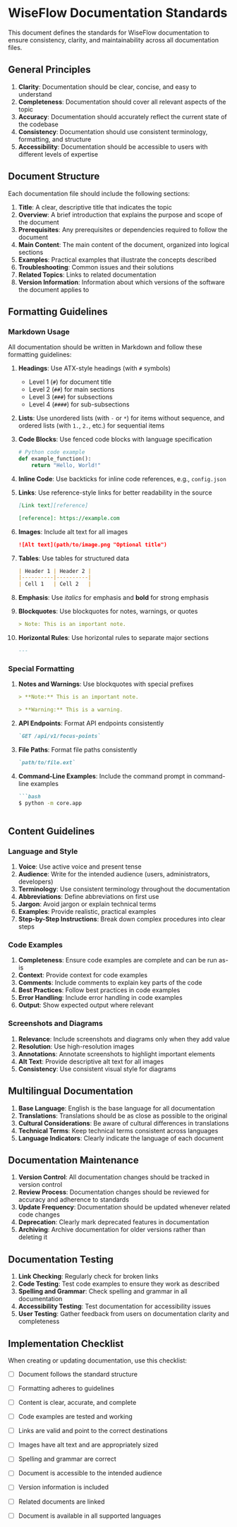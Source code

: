 # WiseFlow Documentation Standards

This document defines the standards for WiseFlow documentation to ensure consistency, clarity, and maintainability across all documentation files.

## General Principles

1. **Clarity**: Documentation should be clear, concise, and easy to understand
2. **Completeness**: Documentation should cover all relevant aspects of the topic
3. **Accuracy**: Documentation should accurately reflect the current state of the codebase
4. **Consistency**: Documentation should use consistent terminology, formatting, and structure
5. **Accessibility**: Documentation should be accessible to users with different levels of expertise

## Document Structure

Each documentation file should include the following sections:

1. **Title**: A clear, descriptive title that indicates the topic
2. **Overview**: A brief introduction that explains the purpose and scope of the document
3. **Prerequisites**: Any prerequisites or dependencies required to follow the document
4. **Main Content**: The main content of the document, organized into logical sections
5. **Examples**: Practical examples that illustrate the concepts described
6. **Troubleshooting**: Common issues and their solutions
7. **Related Topics**: Links to related documentation
8. **Version Information**: Information about which versions of the software the document applies to

## Formatting Guidelines

### Markdown Usage

All documentation should be written in Markdown and follow these formatting guidelines:

1. **Headings**: Use ATX-style headings (with `#` symbols)
   - Level 1 (`#`) for document title
   - Level 2 (`##`) for main sections
   - Level 3 (`###`) for subsections
   - Level 4 (`####`) for sub-subsections

2. **Lists**: Use unordered lists (with `-` or `*`) for items without sequence, and ordered lists (with `1.`, `2.`, etc.) for sequential items

3. **Code Blocks**: Use fenced code blocks with language specification
   ```python
   # Python code example
   def example_function():
       return "Hello, World!"
   ```

4. **Inline Code**: Use backticks for inline code references, e.g., `config.json`

5. **Links**: Use reference-style links for better readability in the source
   ```markdown
   [Link text][reference]

   [reference]: https://example.com
   ```

6. **Images**: Include alt text for all images
   ```markdown
   ![Alt text](path/to/image.png "Optional title")
   ```

7. **Tables**: Use tables for structured data
   ```markdown
   | Header 1 | Header 2 |
   |----------|----------|
   | Cell 1   | Cell 2   |
   ```

8. **Emphasis**: Use *italics* for emphasis and **bold** for strong emphasis

9. **Blockquotes**: Use blockquotes for notes, warnings, or quotes
   ```markdown
   > Note: This is an important note.
   ```

10. **Horizontal Rules**: Use horizontal rules to separate major sections
    ```markdown
    ---
    ```

### Special Formatting

1. **Notes and Warnings**: Use blockquotes with special prefixes
   ```markdown
   > **Note:** This is an important note.

   > **Warning:** This is a warning.
   ```

2. **API Endpoints**: Format API endpoints consistently
   ```markdown
   `GET /api/v1/focus-points`
   ```

3. **File Paths**: Format file paths consistently
   ```markdown
   `path/to/file.ext`
   ```

4. **Command-Line Examples**: Include the command prompt in command-line examples
   ```markdown
   ```bash
   $ python -m core.app
   ```
   ```

## Content Guidelines

### Language and Style

1. **Voice**: Use active voice and present tense
2. **Audience**: Write for the intended audience (users, administrators, developers)
3. **Terminology**: Use consistent terminology throughout the documentation
4. **Abbreviations**: Define abbreviations on first use
5. **Jargon**: Avoid jargon or explain technical terms
6. **Examples**: Provide realistic, practical examples
7. **Step-by-Step Instructions**: Break down complex procedures into clear steps

### Code Examples

1. **Completeness**: Ensure code examples are complete and can be run as-is
2. **Context**: Provide context for code examples
3. **Comments**: Include comments to explain key parts of the code
4. **Best Practices**: Follow best practices in code examples
5. **Error Handling**: Include error handling in code examples
6. **Output**: Show expected output where relevant

### Screenshots and Diagrams

1. **Relevance**: Include screenshots and diagrams only when they add value
2. **Resolution**: Use high-resolution images
3. **Annotations**: Annotate screenshots to highlight important elements
4. **Alt Text**: Provide descriptive alt text for all images
5. **Consistency**: Use consistent visual style for diagrams

## Multilingual Documentation

1. **Base Language**: English is the base language for all documentation
2. **Translations**: Translations should be as close as possible to the original
3. **Cultural Considerations**: Be aware of cultural differences in translations
4. **Technical Terms**: Keep technical terms consistent across languages
5. **Language Indicators**: Clearly indicate the language of each document

## Documentation Maintenance

1. **Version Control**: All documentation changes should be tracked in version control
2. **Review Process**: Documentation changes should be reviewed for accuracy and adherence to standards
3. **Update Frequency**: Documentation should be updated whenever related code changes
4. **Deprecation**: Clearly mark deprecated features in documentation
5. **Archiving**: Archive documentation for older versions rather than deleting it

## Documentation Testing

1. **Link Checking**: Regularly check for broken links
2. **Code Testing**: Test code examples to ensure they work as described
3. **Spelling and Grammar**: Check spelling and grammar in all documentation
4. **Accessibility Testing**: Test documentation for accessibility issues
5. **User Testing**: Gather feedback from users on documentation clarity and completeness

## Implementation Checklist

When creating or updating documentation, use this checklist:

- [ ] Document follows the standard structure
- [ ] Formatting adheres to guidelines
- [ ] Content is clear, accurate, and complete
- [ ] Code examples are tested and working
- [ ] Links are valid and point to the correct destinations
- [ ] Images have alt text and are appropriately sized
- [ ] Spelling and grammar are correct
- [ ] Document is accessible to the intended audience
- [ ] Version information is included
- [ ] Related documents are linked
- [ ] Document is available in all supported languages

